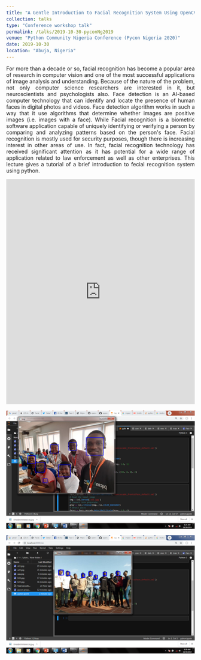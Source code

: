 ```yaml
---
title: "A Gentle Introduction to Facial Recognition System Using OpenCV"
collection: talks
type: "Conference workshop talk"
permalink: /talks/2019-10-30-pyconNg2019
venue: "Python Community Nigeria Conference (Pycon Nigeria 2020)"
date: 2019-10-30
location: "Abuja, Nigeria"
---
```

<p style='text-align: justify;'>For more than a decade or so, facial recognition has become a popular area of research in computer vision and one of the most successful applications of image analysis and understanding. Because of the nature of the problem, not only computer science researchers are interested in it, but neuroscientists and psychologists also.
Face detection is an AI-based computer technology that can identify and locate the presence of human faces in digital photos and videos. Face detection algorithm works in such a way that it use algorithms that determine whether images are positive images (i.e. images with a face). While Facial recognition is a biometric software application capable of uniquely identifying or verifying a person by comparing and analyzing patterns based on the person's face. Facial recognition is mostly used for security purposes, though there is increasing interest in other areas of use. In fact, facial recognition technology has received significant attention as it has potential for a wide range of application related to law enforcement as well as other enterprises. This lecture gives a tutorial of a brief introduction to fecial recognition system using python.</p>

<iframe src="https://docs.google.com/presentation/d/14JSStj_EJ6C_BKxRYjJHq6vkZlLyKUF9/edit?usp=sharing&ouid=115427709324749144545&rtpof=true&sd=true" frameborder="0" width="100%" height="600" allowfullscreen="true" mozallowfullscreen="true" webkitallowfullscreen="true"></iframe>

![](https://github.com/olawale0254/Python-Nigeria-2019-Abuja-presentation-/blob/master/pycon%20presentation1.png)





![](https://github.com/olawale0254/Python-Nigeria-2019-Abuja-presentation-/blob/master/pycon2.png)
